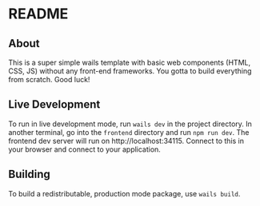 # README

## About

This is a super simple wails template with basic web components (HTML, CSS, JS) without any front-end frameworks. 
You gotta to build everything from scratch. Good luck!

## Live Development

To run in live development mode, run `wails dev` in the project directory. In another terminal, go into the `frontend`
directory and run `npm run dev`. The frontend dev server will run on http://localhost:34115. Connect to this in your
browser and connect to your application.

## Building

To build a redistributable, production mode package, use `wails build`.
